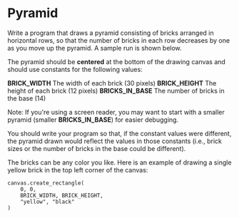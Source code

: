 # Pyramid
Write a program that draws a pyramid consisting of bricks arranged in horizontal rows, so that the number of bricks in each row decreases by one as you move up the pyramid. A sample run is shown below.

The pyramid should be <b>centered</b> at the bottom of the drawing canvas and should use constants for the following values:

<b>BRICK_WIDTH</b> The width of each brick (30 pixels) 
<b>BRICK_HEIGHT</b> The height of each brick (12 pixels) 
<b>BRICKS_IN_BASE</b> The number of bricks in the base (14)

Note: If you're using a screen reader, you may want to start with a smaller pyramid (smaller <b>BRICKS_IN_BASE</b>) for easier debugging.

You should write your program so that, if the constant values were different, the pyramid drawn would reflect the values in those constants (i.e., brick sizes or the number of bricks in the base could be different).

The bricks can be any color you like. Here is an example of drawing a single yellow brick in the top left corner of the canvas:

    canvas.create_rectangle(
        0, 0, 
        BRICK_WIDTH, BRICK_HEIGHT, 
        "yellow", "black"
    )